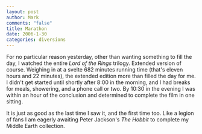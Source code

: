 ```yaml
--- 
layout: post
author: Mark
comments: "false"
title: Marathon
date: 2006-1-30
categories: diversions
---
```

For no particular reason yesterday, other than wanting something to fill the day, I watched the entire <em>Lord of the Rings</em> trilogy. Extended version of course. Weighing in at a svelte 682 minutes running time (that's eleven hours and 22 minutes), the extended edition more than filled the day for me. I didn't get started until shortly after 8:00 in the morning, and I had breaks for meals, showering, and a phone call or two. By 10:30 in the evening I was within an hour of the conclusion and determined to complete the film in one sitting.

It is just as good as the last time I saw it, and the first time too. Like a legion of fans I am eagerly awaiting Peter Jackson's <em>The Hobbit</em> to complete my Middle Earth collection.
